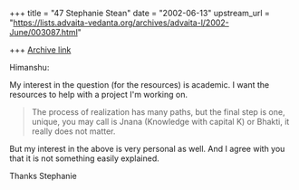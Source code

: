 +++
title = "47 Stephanie Stean"
date = "2002-06-13"
upstream_url = "https://lists.advaita-vedanta.org/archives/advaita-l/2002-June/003087.html"

+++
[Archive link](https://lists.advaita-vedanta.org/archives/advaita-l/2002-June/003087.html)

 Himanshu:

My interest in the question (for the resources) is academic. I want the
resources to help with a project I'm working on.


>The process of realization has many paths, but the final step is one, unique,
> you may call is Jnana (Knowledge with capital K) or Bhakti, it really does
> not matter.

But my interest in the above is very personal as well.  And I agree with you
that it is not something easily explained.

Thanks
Stephanie

